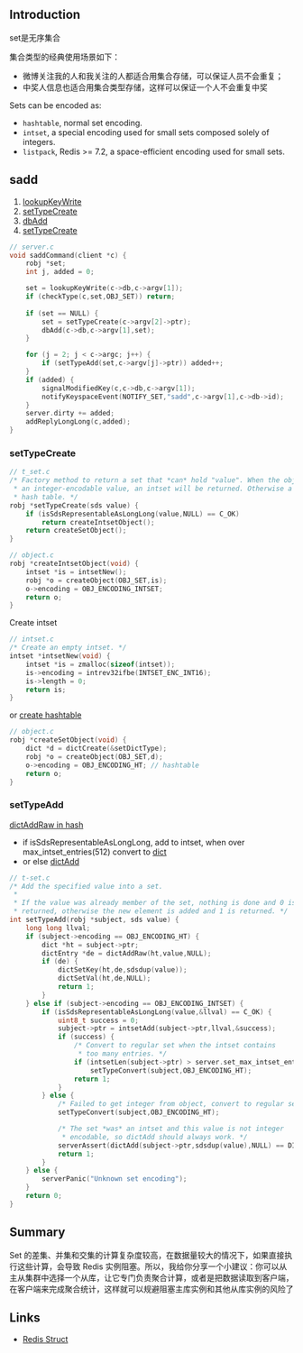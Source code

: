 ## Introduction

set是无序集合 

集合类型的经典使用场景如下：

- 微博关注我的人和我关注的人都适合用集合存储，可以保证人员不会重复；
- 中奖人信息也适合用集合类型存储，这样可以保证一个人不会重复中奖





Sets can be encoded as:
  - `hashtable`, normal set encoding.
  - `intset`, a special encoding used for small sets composed solely of integers.
  - `listpack`, Redis >= 7.2, a space-efficient encoding used for small sets.

## sadd

1. [lookupKeyWrite](/docs/CS/DB/Redis/redisDb.md?id=add)
2. [setTypeCreate](/docs/CS/DB/Redis/struct/zset.mdzset.md?id=setTypeCreate)
3. [dbAdd](/docs/CS/DB/Redis/redisDb.md?id=add)
4. [setTypeCreate](/docs/CS/DB/Redis/struct/zset.mdzset.md?id=setTypeAdd)

```c
// server.c
void saddCommand(client *c) {
    robj *set;
    int j, added = 0;

    set = lookupKeyWrite(c->db,c->argv[1]);
    if (checkType(c,set,OBJ_SET)) return;
  
    if (set == NULL) {
        set = setTypeCreate(c->argv[2]->ptr);
        dbAdd(c->db,c->argv[1],set);
    }

    for (j = 2; j < c->argc; j++) {
        if (setTypeAdd(set,c->argv[j]->ptr)) added++;
    }
    if (added) {
        signalModifiedKey(c,c->db,c->argv[1]);
        notifyKeyspaceEvent(NOTIFY_SET,"sadd",c->argv[1],c->db->id);
    }
    server.dirty += added;
    addReplyLongLong(c,added);
}
```

### setTypeCreate

```c
// t_set.c
/* Factory method to return a set that *can* hold "value". When the object has
 * an integer-encodable value, an intset will be returned. Otherwise a regular
 * hash table. */
robj *setTypeCreate(sds value) {
    if (isSdsRepresentableAsLongLong(value,NULL) == C_OK)
        return createIntsetObject();
    return createSetObject();
}

// object.c
robj *createIntsetObject(void) {
    intset *is = intsetNew();
    robj *o = createObject(OBJ_SET,is);
    o->encoding = OBJ_ENCODING_INTSET;
    return o;
}
```

Create intset

```c
// intset.c
/* Create an empty intset. */
intset *intsetNew(void) {
    intset *is = zmalloc(sizeof(intset));
    is->encoding = intrev32ifbe(INTSET_ENC_INT16);
    is->length = 0;
    return is;
}
```

or [create hashtable](/docs/CS/DB/Redis/struct/hash.mdhash.md?id=create)

```c
// object.c
robj *createSetObject(void) {
    dict *d = dictCreate(&setDictType);
    robj *o = createObject(OBJ_SET,d);
    o->encoding = OBJ_ENCODING_HT; // hashtable
    return o;
}
```

### setTypeAdd

[dictAddRaw in hash](/docs/CS/DB/Redis/struct/hash.mdhash.md?id=dictAddRaw)

- if isSdsRepresentableAsLongLong, add to intset, when over max_intset_entries(512) convert to [dict](/docs/CS/DB/Redis/struct/hash.mdhash.md)
- or else [dictAdd](/docs/CS/DB/Redis/redisDb.md?id=add)

```c
// t-set.c
/* Add the specified value into a set.
 *
 * If the value was already member of the set, nothing is done and 0 is
 * returned, otherwise the new element is added and 1 is returned. */
int setTypeAdd(robj *subject, sds value) {
    long long llval;
    if (subject->encoding == OBJ_ENCODING_HT) {
        dict *ht = subject->ptr;
        dictEntry *de = dictAddRaw(ht,value,NULL);
        if (de) {
            dictSetKey(ht,de,sdsdup(value));
            dictSetVal(ht,de,NULL);
            return 1;
        }
    } else if (subject->encoding == OBJ_ENCODING_INTSET) {
        if (isSdsRepresentableAsLongLong(value,&llval) == C_OK) {
            uint8_t success = 0;
            subject->ptr = intsetAdd(subject->ptr,llval,&success);
            if (success) {
                /* Convert to regular set when the intset contains
                 * too many entries. */
                if (intsetLen(subject->ptr) > server.set_max_intset_entries)
                    setTypeConvert(subject,OBJ_ENCODING_HT);
                return 1;
            }
        } else {
            /* Failed to get integer from object, convert to regular set. */
            setTypeConvert(subject,OBJ_ENCODING_HT);

            /* The set *was* an intset and this value is not integer
             * encodable, so dictAdd should always work. */
            serverAssert(dictAdd(subject->ptr,sdsdup(value),NULL) == DICT_OK);
            return 1;
        }
    } else {
        serverPanic("Unknown set encoding");
    }
    return 0;
}
```
## Summary


Set 的差集、并集和交集的计算复杂度较高，在数据量较大的情况下，如果直接执行这些计算，会导致 Redis 实例阻塞。所以，我给你分享一个小建议：你可以从主从集群中选择一个从库，让它专门负责聚合计算，或者是把数据读取到客户端，在客户端来完成聚合统计，这样就可以规避阻塞主库实例和其他从库实例的风险了


## Links

- [Redis Struct](/docs/CS/DB/Redis/struct/struct.mdruct.md?id=sets)
